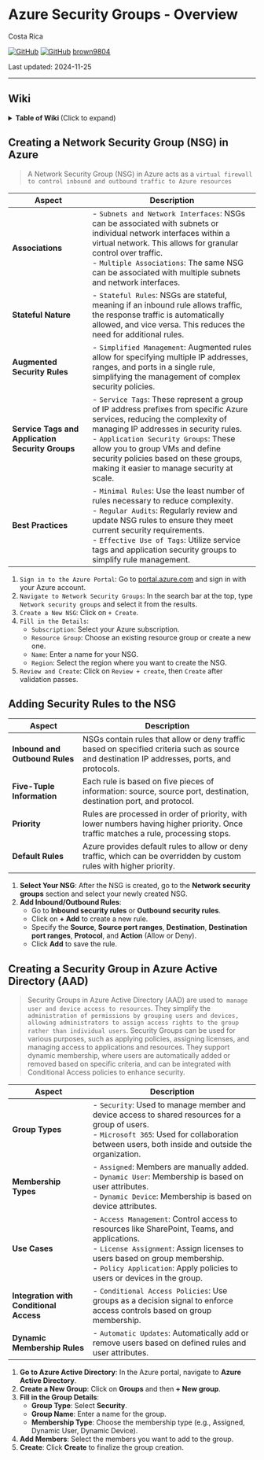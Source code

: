 # Azure Security Groups - Overview 

Costa Rica

[![GitHub](https://badgen.net/badge/icon/github?icon=github&label)](https://github.com)
[![GitHub](https://img.shields.io/badge/--181717?logo=github&logoColor=ffffff)](https://github.com/)
[brown9804](https://github.com/brown9804)

Last updated: 2024-11-25

----------

## Wiki 

<details>
<summary><b>Table of Wiki </b> (Click to expand)</summary>

- [Network security groups](https://learn.microsoft.com/en-us/azure/virtual-network/network-security-groups-overview)
- [How network security groups filter network traffic](https://learn.microsoft.com/en-us/azure/virtual-network/network-security-group-how-it-works)
- [Create, edit, or delete a security group in the Microsoft 365 admin center](https://learn.microsoft.com/en-us/microsoft-365/admin/email/create-edit-or-delete-a-security-group?view=o365-worldwide)
- [Create, change, or delete a network security group](https://learn.microsoft.com/en-us/azure/virtual-network/manage-network-security-group?tabs=network-security-group-portal)

</details>


## Creating a Network Security Group (NSG) in Azure

> A Network Security Group (NSG) in Azure acts as a `virtual firewall to control inbound and outbound traffic to Azure resources`

| **Aspect**                        | **Description**                                                                                                                                                                                                 |
|-----------------------------------|-----------------------------------------------------------------------------------------------------------------------------------------------------------------------------------------------------------------|
| **Associations**                  | - `Subnets and Network Interfaces`: NSGs can be associated with subnets or individual network interfaces within a virtual network. This allows for granular control over traffic.<br>- `Multiple Associations`: The same NSG can be associated with multiple subnets and network interfaces. |
| **Stateful Nature**               | - `Stateful Rules`: NSGs are stateful, meaning if an inbound rule allows traffic, the response traffic is automatically allowed, and vice versa. This reduces the need for additional rules.                                                      |
| **Augmented Security Rules**      | - `Simplified Management`: Augmented rules allow for specifying multiple IP addresses, ranges, and ports in a single rule, simplifying the management of complex security policies.                                                              |
| **Service Tags and Application Security Groups** | - `Service Tags`: These represent a group of IP address prefixes from specific Azure services, reducing the complexity of managing IP addresses in security rules.<br>- `Application Security Groups`: These allow you to group VMs and define security policies based on these groups, making it easier to manage security at scale. |
| **Best Practices**                | - `Minimal Rules`: Use the least number of rules necessary to reduce complexity.<br>- `Regular Audits`: Regularly review and update NSG rules to ensure they meet current security requirements.<br>- `Effective Use of Tags`: Utilize service tags and application security groups to simplify rule management. |


1. `Sign in to the Azure Portal`: Go to [portal.azure.com](portal.azure.com) and sign in with your Azure account.
2. `Navigate to Network Security Groups`: In the search bar at the top, type `Network security groups` and select it from the results.
3. `Create a New NSG`: Click on `+ Create`.
4. `Fill in the Details`:
   - `Subscription`: Select your Azure subscription.
   - `Resource Group`: Choose an existing resource group or create a new one.
   - `Name`: Enter a name for your NSG.
   - `Region`: Select the region where you want to create the NSG.
5. `Review and Create`: Click on `Review + create`, then `Create` after validation passes.


## Adding Security Rules to the NSG


| **Aspect**                | **Description**                                                                                                                                                                                                 |
|---------------------------|-----------------------------------------------------------------------------------------------------------------------------------------------------------------------------------------------------------------|
| **Inbound and Outbound Rules** | NSGs contain rules that allow or deny traffic based on specified criteria such as source and destination IP addresses, ports, and protocols.                                                                 |
| **Five-Tuple Information**     | Each rule is based on five pieces of information: source, source port, destination, destination port, and protocol.                                                                                           |
| **Priority**                   | Rules are processed in order of priority, with lower numbers having higher priority. Once traffic matches a rule, processing stops.                                                                           |
| **Default Rules**              | Azure provides default rules to allow or deny traffic, which can be overridden by custom rules with higher priority.                                                                                          |


1. **Select Your NSG**: After the NSG is created, go to the **Network security groups** section and select your newly created NSG.
2. **Add Inbound/Outbound Rules**:
   - Go to **Inbound security rules** or **Outbound security rules**.
   - Click on **+ Add** to create a new rule.
   - Specify the **Source**, **Source port ranges**, **Destination**, **Destination port ranges**, **Protocol**, and **Action** (Allow or Deny).
   - Click **Add** to save the rule.

## Creating a Security Group in Azure Active Directory (AAD)

> Security Groups in Azure Active Directory (AAD) are used to` manage user and device access to resources`. They simplify the `administration of permissions by grouping users and devices, allowing administrators to assign access rights to the group rather than individual users`. Security Groups can be used for various purposes, such as applying policies, assigning licenses, and managing access to applications and resources. They support dynamic membership, where users are automatically added or removed based on specific criteria, and can be integrated with Conditional Access policies to enhance security.

| **Aspect**                        | **Description**                                                                                                                                                                                                 |
|-----------------------------------|-----------------------------------------------------------------------------------------------------------------------------------------------------------------------------------------------------------------|
| **Group Types**                   | - `Security`: Used to manage member and device access to shared resources for a group of users.<br>- `Microsoft 365`: Used for collaboration between users, both inside and outside the organization. |
| **Membership Types**              | - `Assigned`: Members are manually added.<br>- `Dynamic User`: Membership is based on user attributes.<br>- `Dynamic Device`: Membership is based on device attributes. |
| **Use Cases**                     | - `Access Management`: Control access to resources like SharePoint, Teams, and applications.<br>- `License Assignment`: Assign licenses to users based on group membership.<br>- `Policy Application`: Apply policies to users or devices in the group. |
| **Integration with Conditional Access** | - `Conditional Access Policies`: Use groups as a decision signal to enforce access controls based on group membership. |
| **Dynamic Membership Rules**      | - `Automatic Updates`: Automatically add or remove users based on defined rules and user attributes. |

1. **Go to Azure Active Directory**: In the Azure portal, navigate to **Azure Active Directory**.
2. **Create a New Group**: Click on **Groups** and then **+ New group**.
3. **Fill in the Group Details**:
   - **Group Type**: Select **Security**.
   - **Group Name**: Enter a name for the group.
   - **Membership Type**: Choose the membership type (e.g., Assigned, Dynamic User, Dynamic Device).
4. **Add Members**: Select the members you want to add to the group.
5. **Create**: Click **Create** to finalize the group creation.

